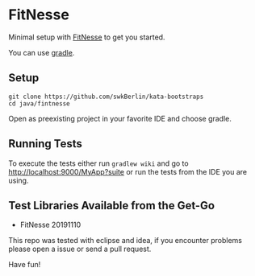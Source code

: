 # FitNesse

Minimal setup with [FitNesse](http://fitnesse.org) to get you started.

You can use [gradle](https://gradle.org/).

## Setup

    git clone https://github.com/swkBerlin/kata-bootstraps
    cd java/fintnesse

Open as preexisting project in your favorite IDE and choose gradle.

## Running Tests

To execute the tests either run `gradlew wiki` and go to [http://localhost:9000/MyApp?suite](http://localhost:9000/MyApp?suite) or run the tests from the IDE you are using.

## Test Libraries Available from the Get-Go
- FitNesse 20191110

This repo was tested with eclipse and idea, if you encounter problems please open a issue or send a pull request.

Have fun!
